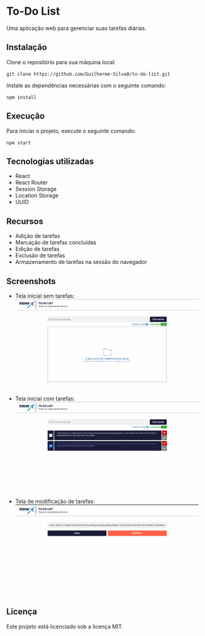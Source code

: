 # To-Do List

Uma aplicação web para gerenciar suas tarefas diárias.

## Instalação

Clone o repositório para sua máquina local:

```
git clone https://github.com/Guilherme-Silva0/to-do-list.git
```

Instale as dependências necessárias com o seguinte comando:

```
npm install
```

## Execução

Para iniciar o projeto, execute o seguinte comando:

```
npm start
```

## Tecnologias utilizadas

- React
- React Router
- Session Storage
- Location Storage 
- UUID

## Recursos

- Adição de tarefas
- Marcação de tarefas concluídas
- Edição de tarefas
- Exclusão de tarefas
- Armazenamento de tarefas na sessão do navegador

## Screenshots

- Tela inicial sem tarefas:
  ![Tela inicial vazia](./src/assets/screenshot1.png)

- Tela inicial com tarefas:
  ![Tela inicial com tarefas](./src/assets/screenshot2.png)

- Tela de modificação de tarefas:
  ![Tela de modificação de tarefas](./src/assets/screenshot3.png)

## Licença

Este projeto está licenciado sob a licença MIT.
